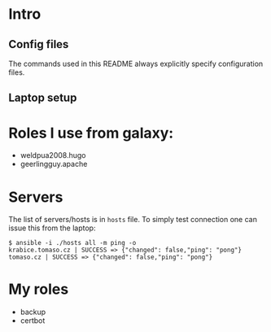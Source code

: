 # Intro

## Config files

The commands used in this README always explicitly specify configuration files.

## Laptop setup


# Roles I use from galaxy:

* weldpua2008.hugo
* geerlingguy.apache

# Servers

The list of servers/hosts is in `hosts` file. To simply test connection one can issue this from the laptop:

```
$ ansible -i ./hosts all -m ping -o
krabice.tomaso.cz | SUCCESS => {"changed": false,"ping": "pong"}
tomaso.cz | SUCCESS => {"changed": false,"ping": "pong"}
```

# My roles

* backup
* certbot

